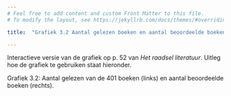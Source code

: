 ```yaml
---
# Feel free to add content and custom Front Matter to this file.
# To modify the layout, see https://jekyllrb.com/docs/themes/#overriding-theme-defaults

title:  "Grafiek 3.2 Aantal gelezen boeken en aantal beoordeelde boeken"

---
```

Interactieve versie van de grafiek op p. 52 van *Het raadsel literatuur*. Uitleg hoe de grafiek te gebruiken staat hieronder.

<script src="https://d3js.org/d3.v6.min.js" defer></script>
<script src="https://d3js.org/d3-scale.v3.min.js" defer></script>
<script src="js/companion_utils_locale-nl.js" defer></script>
<script src="js/companion_utils_colors.js" defer></script>
<script src="js/companion_utils_svg2png.js" defer></script>

<script src="js/companion_chart_3-2_read-of-401.js" defer></script>
<script src="js/companion_chart_3-3_rated-of-401.js" defer></script>

<div class="chart_float" id="chart_3-2_read-of-401"></div>
<div class="chart_float" id="chart_3-3_rated-of-401"></div>

Grafiek 3.2: Aantal gelezen van de 401 boeken (links) en aantal beoordeelde boeken (rechts).
